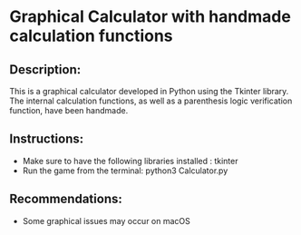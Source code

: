 # Graphical Calculator with handmade calculation functions

## Description:
This is a graphical calculator developed in Python using the Tkinter library.
<br> The internal calculation functions, as well as a parenthesis logic verification function, have been handmade.

## Instructions:
- Make sure to have the following libraries installed : tkinter
- Run the game from the terminal: python3 Calculator.py

## Recommendations:
- Some graphical issues may occur on macOS
